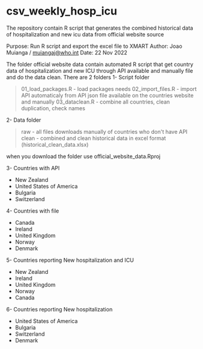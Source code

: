 # csv_weekly_hosp_icu
The repository contain R script that generates the combined historical data of hospitalization and new icu data from official website source

Purpose: Run R script and export the excel file to XMART 
Author: Joao Muianga /  muiangaj@who.int
Date: 22 Nov 2022

The folder official website data contain automated R script that get country data of hospitalization and new ICU through API available and manually file and do the data clean.
There are 2 folders
1- Script folder 
> 01_load_packages.R - load packages needs
> 02_import_files.R  - import API automaticaly from API json file available on the countries website and manually
> 03_dataclean.R     - combine all countries, clean duplication, check names


2- Data folder 
> raw   - all files downloads manually of countries who don't have API
> clean - combined and clean historical data in excel format (historical_clean_data.xlsx)

when you download the folder use official_website_data.Rproj

3- Countries with API 
- New Zealand
- United States of America
- Bulgaria
- Switzerland

4- Countries with file
- Canada
- Ireland
- United Kingdom
- Norway
- Denmark

5- Countries reporting New hospitalization and ICU
- New Zealand
- Ireland
- United Kingdom
- Norway
- Canada

6- Countries reporting New hospitalization
- United States of America
- Bulgaria
- Switzerland
- Denmark


